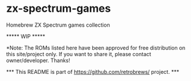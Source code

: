 # zx-spectrum-games
Homebrew ZX Spectrum games collection 

***** WIP *****





*Note: The ROMs listed here have been approved for free distribution on this site/project only. If you want to share it, please contact owner/developer. Thanks!

*** This README is part of https://github.com/retrobrews/ project. ***
